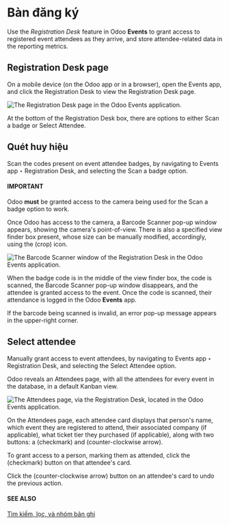 # Bàn đăng ký

Use the *Registration Desk* feature in Odoo **Events** to grant access to registered event attendees
as they arrive, and store attendee-related data in the reporting metrics.

## Registration Desk page

On a mobile device (on the Odoo app or in a browser), open the Events app, and
click the Registration Desk to view the Registration Desk page.

![The Registration Desk page in the Odoo Events application.](applications/marketing/events/registration_desk/registration-desk-page.png)

At the bottom of the Registration Desk box, there are options to either Scan
a badge or Select Attendee.

## Quét huy hiệu

Scan the codes present on event attendee badges, by navigating to Events app ‣
Registration Desk, and selecting the Scan a badge option.

#### IMPORTANT
Odoo **must** be granted access to the camera being used for the Scan a badge option
to work.

Once Odoo has access to the camera, a Barcode Scanner pop-up window appears, showing the
camera's point-of-view. There is also a specified view finder box present, whose size can be
manually modified, accordingly, using the <i class="fa fa-crop"></i> (crop) icon.

![The Barcode Scanner window of the Registration Desk in the Odoo Events application.](applications/marketing/events/registration_desk/barcode-scanner-window.png)

When the badge code is in the middle of the view finder box, the code is scanned, the
Barcode Scanner pop-up window disappears, and the attendee is granted access to the
event. Once the code is scanned, their attendance is logged in the Odoo **Events** app.

If the barcode being scanned is invalid, an error pop-up message appears in the upper-right corner.

## Select attendee

Manually grant access to event attendees, by navigating to Events app ‣
Registration Desk, and selecting the Select Attendee option.

Odoo reveals an Attendees page, with all the attendees for every event in the database,
in a default <i class="oi oi-view-kanban"></i> Kanban view.

![The Attendees page, via the Registration Desk, located in the Odoo Events application.](applications/marketing/events/registration_desk/attendees-page.png)

On the Attendees page, each attendee card displays that person's name, which event they
are registered to attend, their associated company (if applicable), what ticket tier they purchased
(if applicable), along with two buttons: a <i class="fa fa-check"></i> (checkmark) and
<i class="fa fa-undo"></i> (counter-clockwise arrow).

To grant access to a person, marking them as attended, click the <i class="fa fa-check"></i>
(checkmark) button on that attendee's card.

Click the <i class="fa fa-undo"></i> (counter-clockwise arrow) button on an attendee's card to undo
the previous action.

#### SEE ALSO
[Tìm kiếm, lọc, và nhóm bản ghi](../../essentials/search.md)
